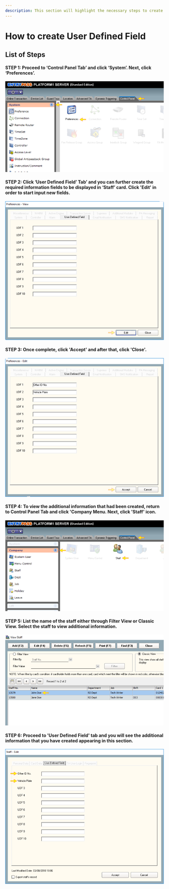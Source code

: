```yaml
---
description: This section will highlight the necessary steps to create User Defined Field
---
```


# How to create User Defined Field

## List of Steps

#### STEP 1: Proceed to ‘Control Panel Tab’ and click ‘System’. Next, click ‘Preferences’.

![](../.gitbook/assets/untitled1%20%288%29.png)



#### STEP 2: Click ‘User Defined Field’ Tab’ and you can further create the required information fields to be displayed in ‘Staff’ card. Click 'Edit' in order to start input new fields.

![](../.gitbook/assets/untitled2%20%289%29.png)



#### STEP 3: Once complete, click 'Accept' and after that, click 'Close'. 

![](../.gitbook/assets/untitled3%20%2816%29.png)



#### STEP 4: To view the additional information that had been created, return to Control Panel Tab and click 'Company Menu. Next, click 'Staff' icon. 

![](../.gitbook/assets/untitled4%20%289%29.png)



#### STEP 5: List the name of the staff either through Filter View or Classic View. Select the staff to view additional information.

![](../.gitbook/assets/untitled5%20%281%29.png)



#### STEP 6: Proceed to 'User Defined Field' tab and you will see the additional information that you have created appearing in this section.

![](../.gitbook/assets/untitled6%20%288%29.png)



